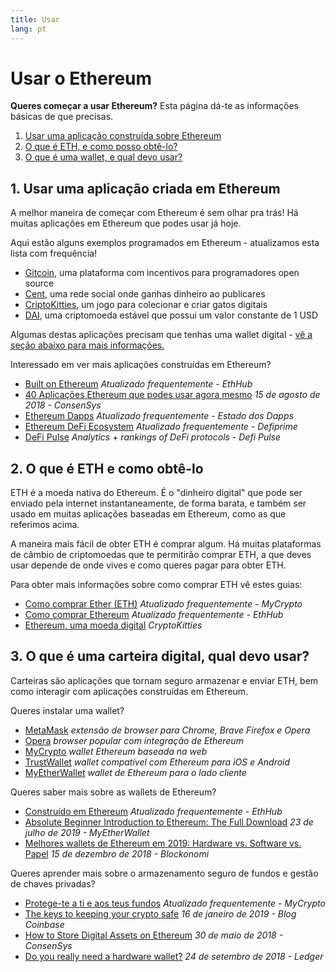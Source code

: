 ```yaml
---
title: Usar
lang: pt
---
```


# Usar o Ethereum

<div class="featured">

**Queres começar a usar Ethereum?** Esta página dá-te as informações básicas de que precisas.

1. [Usar uma aplicação construída sobre Ethereum](#_1-use-an-application-built-on-ethereum)
2. [O que é ETH, e como posso obtê-lo?](#_2-what-is-eth-and-how-do-i-get-it)
3. [O que é uma wallet, e qual devo usar?](#_3-what-is-wallet-and-one-should-i-use)

</div>

## 1. Usar uma aplicação criada em Ethereum

A melhor maneira de começar com Ethereum é sem olhar pra trás! Há muitas aplicações em Ethereum que podes usar já hoje.

Aqui estão alguns exemplos programados em Ethereum - atualizamos esta lista com frequência!

- [Gitcoin](https://gitcoin.co), uma plataforma com incentivos para programadores open source
- [Cent](https://beta.cent.co), uma rede social onde ganhas dinheiro ao publicares
- [CriptoKitties](https://www.cryptokitties.co), um jogo para colecionar e criar gatos digitais
- [DAI](https://makerdao.com/en/), uma criptomoeda estável que possui um valor constante de 1 USD

Algumas destas aplicações precisam que tenhas uma wallet digital - [vê a seção abaixo para mais informações.](./#_3-what-is-a-wallet-and-which-one-should-i-use)

Interessado em ver mais aplicações construídas em Ethereum?

- [Built on Ethereum](https://docs.ethhub.io/built-on-ethereum/built-on-ethereum/) _Atualizado frequentemente - EthHub_
- [40 Aplicações Ethereum que podes usar agora mesmo](https://media.consensys.net/40-ethereum-apps-you-can-use-right-now-d643333769f7) _15 de agosto de 2018 - ConsenSys_
- [Ethereum Dapps](https://www.stateofthedapps.com/rankings/platform/ethereum) _Atualizado frequentemente - Estado dos Dapps_
- [Ethereum DeFi Ecosystem](https://defiprime.com/ethereum) _Atualizado frequentemente - Defiprime_
- [DeFi Pulse](https://defipulse.com/) _Analytics + rankings of DeFi protocols - Defi Pulse_

## 2. O que é ETH e como obtê-lo

ETH é a moeda nativa do Ethereum. É o "dinheiro digital" que pode ser enviado pela internet instantaneamente, de forma barata, e também ser usado em muitas aplicações baseadas em Ethereum, como as que referimos acima.

A maneira mais fácil de obter ETH é comprar algum. Há muitas plataformas de câmbio de criptomoedas que te permitirão comprar ETH, a que deves usar depende de onde vives e como queres pagar para obter ETH.

Para obter mais informações sobre como comprar ETH vê estes guias:

- [Como comprar Ether (ETH)](https://support.mycrypto.com/how-to/getting-started/how-to-buy-ether-with-usd) _Atualizado frequentemente - MyCrypto_
- [Como comprar Ethereum](https://docs.ethhub.io/using-ethereum/how-to-buy-ether/) _Atualizado frequentemente - EthHub_
- [Ethereum, uma moeda digital](https://www.cryptokitties.co/faq#ethereum-a-digital-currency) _CryptoKitties_

## 3. O que é uma carteira digital, qual devo usar?

Carteiras são aplicações que tornam seguro armazenar e enviar ETH, bem como interagir com aplicações construídas em Ethereum.

Queres instalar uma wallet?

- [MetaMask](https://metamask.io) _extensão de browser para Chrome, Brave Firefox e Opera_
- [Opera](https://www.opera.com/crypto) _browser popular com integração de Ethereum_
- [MyCrypto](https://mycrypto.com) _wallet Ethereum baseada na web_
- [TrustWallet](https://trustwallet.com/) _wallet compatível com Ethereum para iOS e Android_
- [MyEtherWallet](https://www.myetherwallet.com/) _wallet de Ethereum para o lado cliente_

Queres saber mais sobre as wallets de Ethereum?

- [Construído em Ethereum](https://docs.ethhub.io/using-ethereum/wallets/intro-to-ethereum-wallets/) _Atualizado frequentemente - EthHub_
- [Absolute Beginner Introduction to Ethereum: The Full Download](https://www.mewtopia.com/absolute-beginners-guide/) _23 de julho de 2019 - MyEtherWallet_
- [Melhores wallets de Ethereum em 2019: Hardware vs. Software vs. Papel](https://blockonomi.com/best-ethereum-wallets/) _15 de dezembro de 2018 - Blockonomi_

Queres aprender mais sobre o armazenamento seguro de fundos e gestão de chaves privadas?

- [Protege-te a ti e aos teus fundos](https://support.mycrypto.com/staying-safe/protecting-yourself-and-your-funds) _Atualizado frequentemente - MyCrypto_
- [The keys to keeping your crypto safe](https://blog.coinbase.com/the-keys-to-keeping-your-crypto-safe-96d497cce6cf) _16 de janeiro de 2019 - Blog Coinbase_
- [How to Store Digital Assets on Ethereum](https://media.consensys.net/how-to-store-digital-assets-on-ethereum-a2bfdcf66bd0) _30 de maio de 2018 - ConsenSys_
- [Do you really need a hardware wallet?](https://medium.com/ledger-on-security-and-blockchain/ledger-101-part-1-do-you-really-need-a-hardware-wallet-7f5abbadd945) _24 de setembro de 2018 - Ledger_
